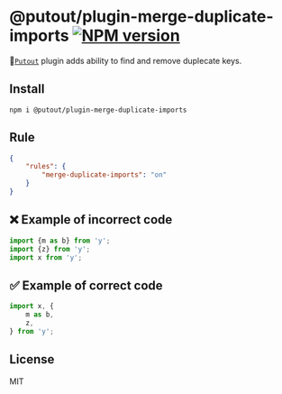 # @putout/plugin-merge-duplicate-imports [![NPM version][NPMIMGURL]][NPMURL]

[NPMIMGURL]: https://img.shields.io/npm/v/@putout/plugin-merge-duplicate-imports.svg?style=flat&longCache=true
[NPMURL]: https://npmjs.org/package/@putout/plugin-merge-duplicate-imports "npm"

🐊[`Putout`](https://github.com/coderaiser/putout) plugin adds ability to find and remove duplecate keys.

## Install

```
npm i @putout/plugin-merge-duplicate-imports
```

## Rule

```json
{
    "rules": {
        "merge-duplicate-imports": "on"
    }
}
```

## ❌ Example of incorrect code

```js
import {m as b} from 'y';
import {z} from 'y';
import x from 'y';
```

## ✅ Example of correct code

```js
import x, {
    m as b,
    z,
} from 'y';
```

## License

MIT
